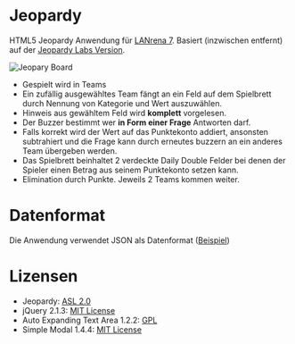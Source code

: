 # Jeopardy

HTML5 Jeopardy Anwendung für [LANrena 7](http://www.lanrena.de/party/?do=event&id=8). Basiert (inzwischen entfernt) auf der [Jeopardy Labs Version](https://jeopardylabs.com/).

![Jeopary Board](https://upload.wikimedia.org/wikipedia/commons/d/d8/Jeopardy_game_board.png)

* Gespielt wird in Teams
* Ein zufällig ausgewähltes Team fängt an ein Feld auf dem Spielbrett durch Nennung von Kategorie und Wert auszuwählen.
* Hinweis aus gewähltem Feld wird **komplett** vorgelesen.
* Der Buzzer bestimmt wer **in Form einer Frage** Antworten darf.
* Falls korrekt wird der Wert auf das Punktekonto addiert, ansonsten subtrahiert und die Frage kann durch erneutes buzzern an ein anderes Team übergeben werden.
* Das Spielbrett beinhaltet 2 verdeckte Daily Double Felder bei denen der Spieler einen Betrag aus seinem Punktekonto setzen kann.
* Elimination durch Punkte. Jeweils 2 Teams kommen weiter.

# Datenformat
Die Anwendung verwendet JSON als Datenformat ([Beispiel](https://gist.github.com/janseeger/28d3d7d019e49ed32f14))

# Lizensen

* Jeopardy: [ASL 2.0](https://www.apache.org/licenses/LICENSE-2.0)
* jQuery 2.1.3: [MIT License](http://opensource.org/licenses/MIT)
* Auto Expanding Text Area 1.2.2: [GPL](http://www.gnu.org/copyleft/gpl.html)
* Simple Modal 1.4.4: [MIT License](http://opensource.org/licenses/MIT)
